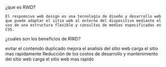 ¿que es RWD?

    El respomsive web design es una tecnología de diseño y desarrollo web que puede adaptar el sitio web al entorno del dispositivo mediante el uso de una estructura flexible y consultas de medios especificadas en CSS.

¿cuales son los beneficios de RWD?

evitar el contenido duplicado
mejora el analisis del sitio web
carga el sitio mas rapidamente
Reducción de los costos de desarrollo y mantenimiento del sitio web
carga el sitio web mas rapido